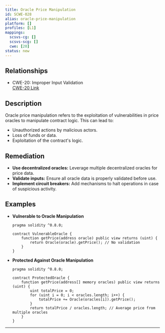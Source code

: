 ```yaml
---
title: Oracle Price Manipulation
id: SCWE-028
alias: oracle-price-manipulation
platform: []
profiles: [L1]
mappings:
  scsvs-cg: []
  scsvs-scg: []
  cwe: [20]
status: new
---
```


## Relationships
- CWE-20: Improper Input Validation  
  [CWE-20 Link](https://cwe.mitre.org/data/definitions/20.html)

## Description  
Oracle price manipulation refers to the exploitation of vulnerabilities in price oracles to manipulate contract logic. This can lead to:
- Unauthorized actions by malicious actors.
- Loss of funds or data.
- Exploitation of the contract's logic.

## Remediation
- **Use decentralized oracles:** Leverage multiple decentralized oracles for price data.
- **Validate inputs:** Ensure all oracle data is properly validated before use.
- **Implement circuit breakers:** Add mechanisms to halt operations in case of suspicious activity.

## Examples
- **Vulnerable to Oracle Manipulation**
    ```solidity
    pragma solidity ^0.8.0;

    contract VulnerableOracle {
        function getPrice(address oracle) public view returns (uint) {
            return Oracle(oracle).getPrice(); // No validation
        }
    }
    ```

- **Protected Against Oracle Manipulation**
    ```solidity
    pragma solidity ^0.8.0;

    contract ProtectedOracle {
        function getPrice(address[] memory oracles) public view returns (uint) {
            uint totalPrice = 0;
            for (uint i = 0; i < oracles.length; i++) {
                totalPrice += Oracle(oracles[i]).getPrice();
            }
            return totalPrice / oracles.length; // Average price from multiple oracles
        }
    }
    ```

---